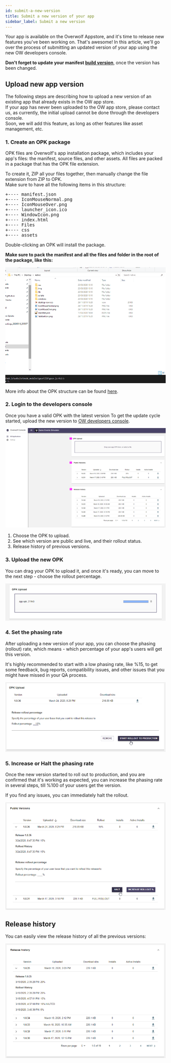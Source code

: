```yaml
---
id: submit-a-new-version
title: Submit a new version of your app
sidebar_label: Submit a new version
---
```


Your app is available on the Overwolf Appstore, and it's time to release new features you've been working on. That's awesome! In this article, we'll go over the process of submitting an updated version of your app using the new OW developers console.

**Don't forget to update your manifest [build version](../api/manifest-json#meta-object)**, once the version has been changed.

## Upload new app version

The following steps are describing how to upload a new version of an existing app that already exists in the OW app store.  
If your app has never been uploaded to the OW app store, please contact us, as currently, the initial upload cannot be done through the developers console.  
Soon, we will add this feature, as long as other features like asset management, etc.

### 1. Create an OPK package

OPK files are Overwolf's app installation package, which includes your app's files: the manifest, source files, and other assets. All files are packed in a package that has the OPK file extension.

To create it, ZIP all your files together, then manually change the file extension from ZIP to OPK.  
Make sure to have all the following items in this structure:

<pre>
+---- manifest.json
+---- IconMouseNormal.png
+---- IconMouseOver.png
+---- launcher_icon.ico
+---- WindowIcon.png
+---- index.html
+---- Files
+---- css
+---- assets
</pre>

Double-clicking an OPK will install the package. 

**Make sure to pack the manifest and all the files and folder in the root of the package, like this:** 

![welcome-screen](../assets/dev-console/opk.gif)

More info about the OPK structure can be found [here](../start/submit-your-app-to-the-store#how-to-submit-an-app).

### 2. Login to the developers console

Once you have a valid OPK with the latest version To get the update cycle started, upload the new version to [OW developers console](https://console.overwolf.com/).

![welcome-screen](../assets/dev-console/welcome-screen.png)

1. Choose the OPK to upload.
2. See which version are public and live, and their rollout status.
3. Release history of previous versions.

### 3. Upload the new OPK

You can drag your OPK to upload it, and once it's ready, you can move to the next step - choose the rollout percentage. 

![opk-upload](../assets/dev-console/opk-upload.png)

### 4. Set the phasing rate

After uploading a new version of your app, you can choose the phasing (rollout) rate, which means - which percentage of your app's users will get this version.

It's highly recommended to start with a low phasing rate, like %15, to get some feedback, bug reports, compatibility issues, and other issues that you might have missed in your QA process.

![rollout](../assets/dev-console/rollout.png)

### 5. Increase or Halt the phasing rate

Once the new version started to roll out to production, and you are confirmed that it's working as expected, you can increase the phasing rate in several steps, till %100 of your users get the version.

If you find any issues, you can immediately halt the rollout.

![rollout](../assets/dev-console/increase-phasing.png)

## Release history

You can easily view the release history of all the previous versions:

![rollout](../assets/dev-console/release-hostory.png)
